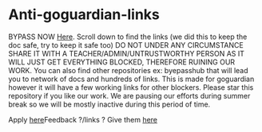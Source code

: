 # Anti-goguardian-links
BYPASS NOW 
[Here](https://docs.google.com/document/d/1KIgTy9hdpzF3-Wh1LSldvsJAFow4XSBxE2h6pwyCVbE/edit?tab=t.0).
Scroll down to find the links (we did this to keep the doc safe, try to keep it safe too)
DO NOT UNDER ANY CIRCUMSTANCE SHARE IT WITH A TEACHER/ADMIN/UNTRUSTWORTHY PERSON AS IT WILL JUST GET EVERYTHING BLOCKED, THEREFORE RUINING OUR WORK.
You can also find other repositories ex: byepasshub that will lead you to network of docs and hundreds of links.
This is made for goguardian however it will have a few working links for other blockers.
Please star this repository if you like our work.
We are pausing our efforts during summer break so we will be mostly inactive during this period of time.

Apply [here](https://docs.google.com/forms/d/1P9FZihWjChoGTCU3Ppl42WHA094n0qtiTossCMWbJjk/edit)Feedback ?/links ? Give them [here](https://docs.google.com/forms/d/1SwpGPQM1-uYrWQv39pjeG1nQx6-gFARkMN4OOFPQklE/edit)
